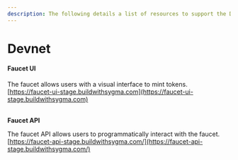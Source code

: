 ```yaml
---
description: The following details a list of resources to support the Devnet environment.
---
```


# Devnet

#### Faucet UI

The faucet allows users with a visual interface to mint tokens.\
[https://faucet-ui-stage.buildwithsygma.com](https://faucet-ui-stage.buildwithsygma.com)

\
**Faucet API**

The faucet API allows users to programmatically interact with the faucet.\
[https://faucet-api-stage.buildwithsygma.com/](https://faucet-api-stage.buildwithsygma.com/)
